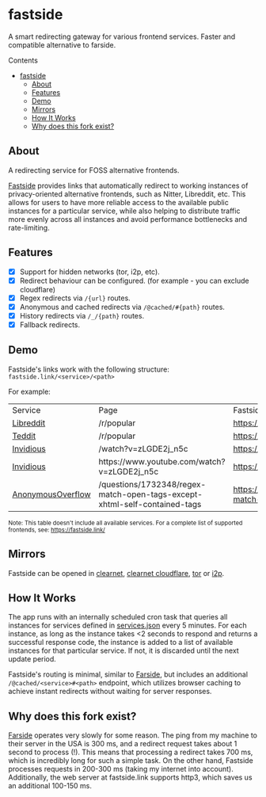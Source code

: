 # fastside

A smart redirecting gateway for various frontend services. Faster and compatible
alternative to farside.

Contents

- [fastside](#fastside)
  - [About](#about)
  - [Features](#features)
  - [Demo](#demo)
  - [Mirrors](#mirrors)
  - [How It Works](#how-it-works)
  - [Why does this fork exist?](#why-does-this-fork-exist)

## About

A redirecting service for FOSS alternative frontends.

[Fastside](https://fastside.link) provides links that automatically redirect to
working instances of privacy-oriented alternative frontends, such as Nitter,
Libreddit, etc. This allows for users to have more reliable access to the
available public instances for a particular service, while also helping to
distribute traffic more evenly across all instances and avoid performance
bottlenecks and rate-limiting.

## Features

- [x] Support for hidden networks (tor, i2p, etc).
- [x] Redirect behaviour can be configured. (for example - you can exclude cloudflare)
- [x] Regex redirects via `/{url}` routes.
- [x] Anonymous and cached redirects via `/@cached/#{path}` routes.
- [x] History redirects via `/_/{path}` routes.
- [x] Fallback redirects.

## Demo

Fastside's links work with the following structure: `fastside.link/<service>/<path>`

For example:

<table>
    <tr>
        <td>Service</td>
        <td>Page</td>
        <td>Fastside Link</td>
    </tr>
    <tr>
        <td><a href="https://github.com/spikecodes/libreddit">Libreddit</a></td>
        <td>/r/popular</td>
        <td><a href="https://fastside.link/libreddit/r/popular">https://fastside.link/libreddit/r/popular</a></td>
    </tr>
    <tr>
        <td><a href="https://codeberg.org/teddit/teddit">Teddit</a></td>
        <td>/r/popular</td>
        <td><a href="https://fastside.link/teddit/r/popular">https://fastside.link/teddit/r/popular</a></td>
    </tr>
    <tr>
        <td><a href="https://github.com/iv-org/invidious">Invidious</a></td>
        <td>/watch?v=zLGDE2j_n5c</td>
        <td><a href="https://fastside.link/_/invidious/watch?v=zLGDE2j_n5c">https://fastside.link/_/invidious/watch?v=zLGDE2j_n5c</a></td>
    </tr>
    <tr>
        <td><a href="https://github.com/iv-org/invidious">Invidious</a></td>
        <td>https://www.youtube.com/watch?v=zLGDE2j_n5c</td>
        <td><a href="https://fastside.link/https://www.youtube.com/watch?v=zLGDE2j_n5c">https://fastside.link/https://www.youtube.com/watch?v=zLGDE2j_n5c</a></td>
    </tr>
    <tr>
        <td><a href="https://github.com/httpjamesm/AnonymousOverflow">AnonymousOverflow</a></td>
        <td>/questions/1732348/regex-match-open-tags-except-xhtml-self-contained-tags</td>
        <td><a href="https://fastside.link/@cached/anonymousoverflow/#questions/1732348/regex-match-open-tags-except-xhtml-self-contained-tags">https://fastside.link/@cached/anonymousoverflow/#questions/1732348/regex-match-open-tags-except-xhtml-self-contained-tags</a></td>
    </tr>
    <!-- more rows can be added as needed -->
</table>

<sup>Note: This table doesn't include all available services. For a complete list of supported frontends, see: https://fastside.link/</sup>

## Mirrors

Fastside can be opened in [clearnet](https://fastside.link/), [clearnet cloudflare](https://cdn.fastside.link/), [tor]() or [i2p]().

## How It Works

The app runs with an internally scheduled cron task that queries all instances
for services defined in [services.json](./services.json) every 5 minutes. For
each instance, as long as the instance takes <2 seconds to respond and returns
a successful response code, the instance is added to a list of available
instances for that particular service. If not, it is discarded until the next
update period.

Fastside's routing is minimal, similar to [Farside](https://github.com/benbusby/farside), but includes
an additional `/@cached/<service>#<path>` endpoint, which utilizes browser caching to achieve instant
redirects without waiting for server responses.

## Why does this fork exist?

[Farside](https://github.com/benbusby/farside) operates very slowly for some reason. The ping from my machine to
their server in the USA is 300 ms, and a redirect request takes about 1 second to process (!). This means that
processing a redirect takes 700 ms, which is incredibly long for such a simple task. On the other hand, Fastside
processes requests in 200-300 ms (taking my internet into account). Additionally, the web server at fastside.link
supports http3, which saves us an additional 100-150 ms.

